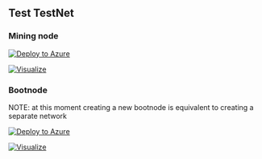 ## Test TestNet
### Mining node
[![Deploy to Azure](http://azuredeploy.net/deploybutton.png)](https://portal.azure.com/#create/Microsoft.Template/uri/https%3A%2F%2Fraw.githubusercontent.com%2Foraclesorg%2Ftest-templates%2Fdev%2FTestTestNet%2Fmining-node%2Ftemplate.json)

[![Visualize](http://armviz.io/visualizebutton.png)](http://armviz.io/#/?load=https%3A%2F%2Fraw.githubusercontent.com%2Foraclesorg%2Ftest-templates%2Fdev%2FTestTestNet%2Fmining-node%2Ftemplate.json)

### Bootnode
NOTE: at this moment creating a new bootnode is equivalent to creating a separate network

[![Deploy to Azure](http://azuredeploy.net/deploybutton.png)](https://portal.azure.com/#create/Microsoft.Template/uri/https%3A%2F%2Fraw.githubusercontent.com%2Foraclesorg%2Ftest-templates%2Fdev%2FTestTestNet%2Fbootnode%2Ftemplate.json)

[![Visualize](http://armviz.io/visualizebutton.png)](http://armviz.io/#/?load=https%3A%2F%2Fraw.githubusercontent.com%2Foraclesorg%2Ftest-templates%2Fdev%2FTestTestNet%2Fbootnode%2Ftemplate.json)
